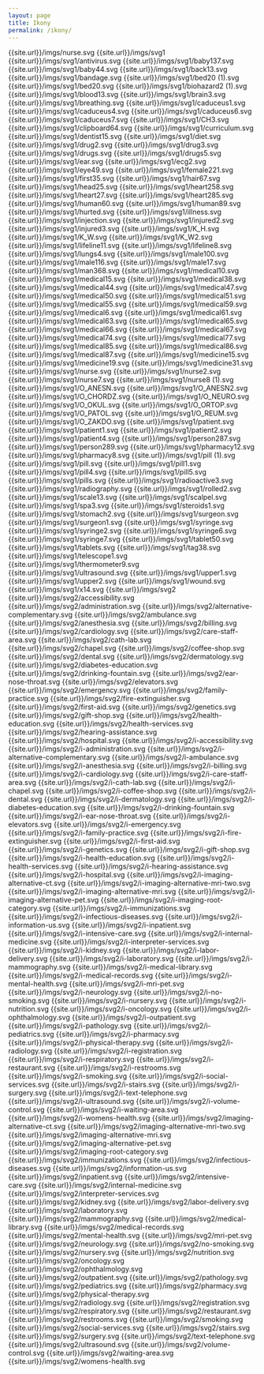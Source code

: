 ```yaml
---
layout: page
title: Ikony
permalink: /ikony/
---
```



{{site.url}}/imgs/nurse.svg
{{site.url}}/imgs/svg1
{{site.url}}/imgs/svg1/antivirus.svg
{{site.url}}/imgs/svg1/baby137.svg
{{site.url}}/imgs/svg1/baby44.svg
{{site.url}}/imgs/svg1/back13.svg
{{site.url}}/imgs/svg1/bandage.svg
{{site.url}}/imgs/svg1/bed20 (1).svg
{{site.url}}/imgs/svg1/bed20.svg
{{site.url}}/imgs/svg1/biohazard2 (1).svg
{{site.url}}/imgs/svg1/blood13.svg
{{site.url}}/imgs/svg1/brain3.svg
{{site.url}}/imgs/svg1/breathing.svg
{{site.url}}/imgs/svg1/caduceus1.svg
{{site.url}}/imgs/svg1/caduceus4.svg
{{site.url}}/imgs/svg1/caduceus6.svg
{{site.url}}/imgs/svg1/caduceus7.svg
{{site.url}}/imgs/svg1/CH3.svg
{{site.url}}/imgs/svg1/clipboard64.svg
{{site.url}}/imgs/svg1/curriculum.svg
{{site.url}}/imgs/svg1/dentist15.svg
{{site.url}}/imgs/svg1/diet.svg
{{site.url}}/imgs/svg1/drug2.svg
{{site.url}}/imgs/svg1/drug3.svg
{{site.url}}/imgs/svg1/drugs.svg
{{site.url}}/imgs/svg1/drugs5.svg
{{site.url}}/imgs/svg1/ear.svg
{{site.url}}/imgs/svg1/ecg2.svg
{{site.url}}/imgs/svg1/eye49.svg
{{site.url}}/imgs/svg1/female221.svg
{{site.url}}/imgs/svg1/first35.svg
{{site.url}}/imgs/svg1/hair67.svg
{{site.url}}/imgs/svg1/head25.svg
{{site.url}}/imgs/svg1/heart258.svg
{{site.url}}/imgs/svg1/heart27.svg
{{site.url}}/imgs/svg1/heart285.svg
{{site.url}}/imgs/svg1/human60.svg
{{site.url}}/imgs/svg1/human89.svg
{{site.url}}/imgs/svg1/hurted.svg
{{site.url}}/imgs/svg1/illness.svg
{{site.url}}/imgs/svg1/injection.svg
{{site.url}}/imgs/svg1/injured2.svg
{{site.url}}/imgs/svg1/injured3.svg
{{site.url}}/imgs/svg1/K_H.svg
{{site.url}}/imgs/svg1/K_W.svg
{{site.url}}/imgs/svg1/K_W2.svg
{{site.url}}/imgs/svg1/lifeline11.svg
{{site.url}}/imgs/svg1/lifeline8.svg
{{site.url}}/imgs/svg1/lungs4.svg
{{site.url}}/imgs/svg1/male100.svg
{{site.url}}/imgs/svg1/male116.svg
{{site.url}}/imgs/svg1/male17.svg
{{site.url}}/imgs/svg1/man368.svg
{{site.url}}/imgs/svg1/medical10.svg
{{site.url}}/imgs/svg1/medical15.svg
{{site.url}}/imgs/svg1/medical38.svg
{{site.url}}/imgs/svg1/medical44.svg
{{site.url}}/imgs/svg1/medical47.svg
{{site.url}}/imgs/svg1/medical50.svg
{{site.url}}/imgs/svg1/medical51.svg
{{site.url}}/imgs/svg1/medical55.svg
{{site.url}}/imgs/svg1/medical59.svg
{{site.url}}/imgs/svg1/medical6.svg
{{site.url}}/imgs/svg1/medical61.svg
{{site.url}}/imgs/svg1/medical63.svg
{{site.url}}/imgs/svg1/medical65.svg
{{site.url}}/imgs/svg1/medical66.svg
{{site.url}}/imgs/svg1/medical67.svg
{{site.url}}/imgs/svg1/medical74.svg
{{site.url}}/imgs/svg1/medical77.svg
{{site.url}}/imgs/svg1/medical85.svg
{{site.url}}/imgs/svg1/medical86.svg
{{site.url}}/imgs/svg1/medical87.svg
{{site.url}}/imgs/svg1/medicine15.svg
{{site.url}}/imgs/svg1/medicine19.svg
{{site.url}}/imgs/svg1/medicine31.svg
{{site.url}}/imgs/svg1/nurse.svg
{{site.url}}/imgs/svg1/nurse2.svg
{{site.url}}/imgs/svg1/nurse7.svg
{{site.url}}/imgs/svg1/nurse8 (1).svg
{{site.url}}/imgs/svg1/O_ANESN.svg
{{site.url}}/imgs/svg1/O_ANESN2.svg
{{site.url}}/imgs/svg1/O_CHORDZ.svg
{{site.url}}/imgs/svg1/O_NEURO.svg
{{site.url}}/imgs/svg1/O_OKUL.svg
{{site.url}}/imgs/svg1/O_ORTOP.svg
{{site.url}}/imgs/svg1/O_PATOL.svg
{{site.url}}/imgs/svg1/O_REUM.svg
{{site.url}}/imgs/svg1/O_ZAKDO.svg
{{site.url}}/imgs/svg1/patient.svg
{{site.url}}/imgs/svg1/patient1.svg
{{site.url}}/imgs/svg1/patient2.svg
{{site.url}}/imgs/svg1/patient4.svg
{{site.url}}/imgs/svg1/person287.svg
{{site.url}}/imgs/svg1/person289.svg
{{site.url}}/imgs/svg1/pharmacy12.svg
{{site.url}}/imgs/svg1/pharmacy8.svg
{{site.url}}/imgs/svg1/pill (1).svg
{{site.url}}/imgs/svg1/pill.svg
{{site.url}}/imgs/svg1/pill1.svg
{{site.url}}/imgs/svg1/pill4.svg
{{site.url}}/imgs/svg1/pill5.svg
{{site.url}}/imgs/svg1/pills.svg
{{site.url}}/imgs/svg1/radioactive3.svg
{{site.url}}/imgs/svg1/radiography.svg
{{site.url}}/imgs/svg1/rolled2.svg
{{site.url}}/imgs/svg1/scale13.svg
{{site.url}}/imgs/svg1/scalpel.svg
{{site.url}}/imgs/svg1/spa3.svg
{{site.url}}/imgs/svg1/steroids1.svg
{{site.url}}/imgs/svg1/stomach2.svg
{{site.url}}/imgs/svg1/surgeon.svg
{{site.url}}/imgs/svg1/surgeon1.svg
{{site.url}}/imgs/svg1/syringe.svg
{{site.url}}/imgs/svg1/syringe2.svg
{{site.url}}/imgs/svg1/syringe6.svg
{{site.url}}/imgs/svg1/syringe7.svg
{{site.url}}/imgs/svg1/tablet50.svg
{{site.url}}/imgs/svg1/tablets.svg
{{site.url}}/imgs/svg1/tag38.svg
{{site.url}}/imgs/svg1/telescope1.svg
{{site.url}}/imgs/svg1/thermometer9.svg
{{site.url}}/imgs/svg1/ultrasound.svg
{{site.url}}/imgs/svg1/upper1.svg
{{site.url}}/imgs/svg1/upper2.svg
{{site.url}}/imgs/svg1/wound.svg
{{site.url}}/imgs/svg1/x14.svg
{{site.url}}/imgs/svg2
{{site.url}}/imgs/svg2/accessibility.svg
{{site.url}}/imgs/svg2/administration.svg
{{site.url}}/imgs/svg2/alternative-complementary.svg
{{site.url}}/imgs/svg2/ambulance.svg
{{site.url}}/imgs/svg2/anesthesia.svg
{{site.url}}/imgs/svg2/billing.svg
{{site.url}}/imgs/svg2/cardiology.svg
{{site.url}}/imgs/svg2/care-staff-area.svg
{{site.url}}/imgs/svg2/cath-lab.svg
{{site.url}}/imgs/svg2/chapel.svg
{{site.url}}/imgs/svg2/coffee-shop.svg
{{site.url}}/imgs/svg2/dental.svg
{{site.url}}/imgs/svg2/dermatology.svg
{{site.url}}/imgs/svg2/diabetes-education.svg
{{site.url}}/imgs/svg2/drinking-fountain.svg
{{site.url}}/imgs/svg2/ear-nose-throat.svg
{{site.url}}/imgs/svg2/elevators.svg
{{site.url}}/imgs/svg2/emergency.svg
{{site.url}}/imgs/svg2/family-practice.svg
{{site.url}}/imgs/svg2/fire-extinguisher.svg
{{site.url}}/imgs/svg2/first-aid.svg
{{site.url}}/imgs/svg2/genetics.svg
{{site.url}}/imgs/svg2/gift-shop.svg
{{site.url}}/imgs/svg2/health-education.svg
{{site.url}}/imgs/svg2/health-services.svg
{{site.url}}/imgs/svg2/hearing-assistance.svg
{{site.url}}/imgs/svg2/hospital.svg
{{site.url}}/imgs/svg2/i-accessibility.svg
{{site.url}}/imgs/svg2/i-administration.svg
{{site.url}}/imgs/svg2/i-alternative-complementary.svg
{{site.url}}/imgs/svg2/i-ambulance.svg
{{site.url}}/imgs/svg2/i-anesthesia.svg
{{site.url}}/imgs/svg2/i-billing.svg
{{site.url}}/imgs/svg2/i-cardiology.svg
{{site.url}}/imgs/svg2/i-care-staff-area.svg
{{site.url}}/imgs/svg2/i-cath-lab.svg
{{site.url}}/imgs/svg2/i-chapel.svg
{{site.url}}/imgs/svg2/i-coffee-shop.svg
{{site.url}}/imgs/svg2/i-dental.svg
{{site.url}}/imgs/svg2/i-dermatology.svg
{{site.url}}/imgs/svg2/i-diabetes-education.svg
{{site.url}}/imgs/svg2/i-drinking-fountain.svg
{{site.url}}/imgs/svg2/i-ear-nose-throat.svg
{{site.url}}/imgs/svg2/i-elevators.svg
{{site.url}}/imgs/svg2/i-emergency.svg
{{site.url}}/imgs/svg2/i-family-practice.svg
{{site.url}}/imgs/svg2/i-fire-extinguisher.svg
{{site.url}}/imgs/svg2/i-first-aid.svg
{{site.url}}/imgs/svg2/i-genetics.svg
{{site.url}}/imgs/svg2/i-gift-shop.svg
{{site.url}}/imgs/svg2/i-health-education.svg
{{site.url}}/imgs/svg2/i-health-services.svg
{{site.url}}/imgs/svg2/i-hearing-assistance.svg
{{site.url}}/imgs/svg2/i-hospital.svg
{{site.url}}/imgs/svg2/i-imaging-alternative-ct.svg
{{site.url}}/imgs/svg2/i-imaging-alternative-mri-two.svg
{{site.url}}/imgs/svg2/i-imaging-alternative-mri.svg
{{site.url}}/imgs/svg2/i-imaging-alternative-pet.svg
{{site.url}}/imgs/svg2/i-imaging-root-category.svg
{{site.url}}/imgs/svg2/i-immunizations.svg
{{site.url}}/imgs/svg2/i-infectious-diseases.svg
{{site.url}}/imgs/svg2/i-information-us.svg
{{site.url}}/imgs/svg2/i-inpatient.svg
{{site.url}}/imgs/svg2/i-intensive-care.svg
{{site.url}}/imgs/svg2/i-internal-medicine.svg
{{site.url}}/imgs/svg2/i-interpreter-services.svg
{{site.url}}/imgs/svg2/i-kidney.svg
{{site.url}}/imgs/svg2/i-labor-delivery.svg
{{site.url}}/imgs/svg2/i-laboratory.svg
{{site.url}}/imgs/svg2/i-mammography.svg
{{site.url}}/imgs/svg2/i-medical-library.svg
{{site.url}}/imgs/svg2/i-medical-records.svg
{{site.url}}/imgs/svg2/i-mental-health.svg
{{site.url}}/imgs/svg2/i-mri-pet.svg
{{site.url}}/imgs/svg2/i-neurology.svg
{{site.url}}/imgs/svg2/i-no-smoking.svg
{{site.url}}/imgs/svg2/i-nursery.svg
{{site.url}}/imgs/svg2/i-nutrition.svg
{{site.url}}/imgs/svg2/i-oncology.svg
{{site.url}}/imgs/svg2/i-ophthalmology.svg
{{site.url}}/imgs/svg2/i-outpatient.svg
{{site.url}}/imgs/svg2/i-pathology.svg
{{site.url}}/imgs/svg2/i-pediatrics.svg
{{site.url}}/imgs/svg2/i-pharmacy.svg
{{site.url}}/imgs/svg2/i-physical-therapy.svg
{{site.url}}/imgs/svg2/i-radiology.svg
{{site.url}}/imgs/svg2/i-registration.svg
{{site.url}}/imgs/svg2/i-respiratory.svg
{{site.url}}/imgs/svg2/i-restaurant.svg
{{site.url}}/imgs/svg2/i-restrooms.svg
{{site.url}}/imgs/svg2/i-smoking.svg
{{site.url}}/imgs/svg2/i-social-services.svg
{{site.url}}/imgs/svg2/i-stairs.svg
{{site.url}}/imgs/svg2/i-surgery.svg
{{site.url}}/imgs/svg2/i-text-telephone.svg
{{site.url}}/imgs/svg2/i-ultrasound.svg
{{site.url}}/imgs/svg2/i-volume-control.svg
{{site.url}}/imgs/svg2/i-waiting-area.svg
{{site.url}}/imgs/svg2/i-womens-health.svg
{{site.url}}/imgs/svg2/imaging-alternative-ct.svg
{{site.url}}/imgs/svg2/imaging-alternative-mri-two.svg
{{site.url}}/imgs/svg2/imaging-alternative-mri.svg
{{site.url}}/imgs/svg2/imaging-alternative-pet.svg
{{site.url}}/imgs/svg2/imaging-root-category.svg
{{site.url}}/imgs/svg2/immunizations.svg
{{site.url}}/imgs/svg2/infectious-diseases.svg
{{site.url}}/imgs/svg2/information-us.svg
{{site.url}}/imgs/svg2/inpatient.svg
{{site.url}}/imgs/svg2/intensive-care.svg
{{site.url}}/imgs/svg2/internal-medicine.svg
{{site.url}}/imgs/svg2/interpreter-services.svg
{{site.url}}/imgs/svg2/kidney.svg
{{site.url}}/imgs/svg2/labor-delivery.svg
{{site.url}}/imgs/svg2/laboratory.svg
{{site.url}}/imgs/svg2/mammography.svg
{{site.url}}/imgs/svg2/medical-library.svg
{{site.url}}/imgs/svg2/medical-records.svg
{{site.url}}/imgs/svg2/mental-health.svg
{{site.url}}/imgs/svg2/mri-pet.svg
{{site.url}}/imgs/svg2/neurology.svg
{{site.url}}/imgs/svg2/no-smoking.svg
{{site.url}}/imgs/svg2/nursery.svg
{{site.url}}/imgs/svg2/nutrition.svg
{{site.url}}/imgs/svg2/oncology.svg
{{site.url}}/imgs/svg2/ophthalmology.svg
{{site.url}}/imgs/svg2/outpatient.svg
{{site.url}}/imgs/svg2/pathology.svg
{{site.url}}/imgs/svg2/pediatrics.svg
{{site.url}}/imgs/svg2/pharmacy.svg
{{site.url}}/imgs/svg2/physical-therapy.svg
{{site.url}}/imgs/svg2/radiology.svg
{{site.url}}/imgs/svg2/registration.svg
{{site.url}}/imgs/svg2/respiratory.svg
{{site.url}}/imgs/svg2/restaurant.svg
{{site.url}}/imgs/svg2/restrooms.svg
{{site.url}}/imgs/svg2/smoking.svg
{{site.url}}/imgs/svg2/social-services.svg
{{site.url}}/imgs/svg2/stairs.svg
{{site.url}}/imgs/svg2/surgery.svg
{{site.url}}/imgs/svg2/text-telephone.svg
{{site.url}}/imgs/svg2/ultrasound.svg
{{site.url}}/imgs/svg2/volume-control.svg
{{site.url}}/imgs/svg2/waiting-area.svg
{{site.url}}/imgs/svg2/womens-health.svg
